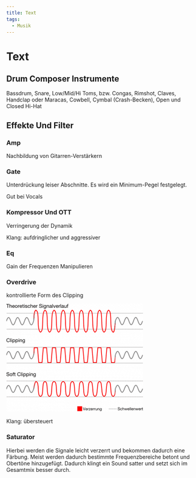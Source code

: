 ```yaml
---
title: Text
tags:
  - Musik
---
```


# Text

## Drum Composer Instrumente

Bassdrum, Snare, Low/Mid/Hi Toms, bzw. Congas, Rimshot, Claves, Handclap oder Maracas, Cowbell, Cymbal (Crash-Becken), Open und Closed Hi-Hat

## Effekte Und Filter

### Amp

Nachbildung von Gitarren-Verstärkern

### Gate

Unterdrückung leiser Abschnitte. Es wird ein Minimum-Pegel festgelegt.

Gut bei Vocals

### Kompressor Und OTT

Verringerung der Dynamik

Klang: aufdringlicher und aggressiver

### Eq

Gain der Frequenzen Manipulieren

### Overdrive

kontrollierte Form des Clipping

![Untitled](./Text/Untitled.png)

Klang: übersteuert

### Saturator

Hierbei werden die Signale leicht verzerrt und bekommen dadurch eine Färbung. Meist werden dadurch bestimmte Frequenzbereiche betont und Obertöne hinzugefügt. Dadurch klingt ein Sound satter und setzt sich im Gesamtmix besser durch.